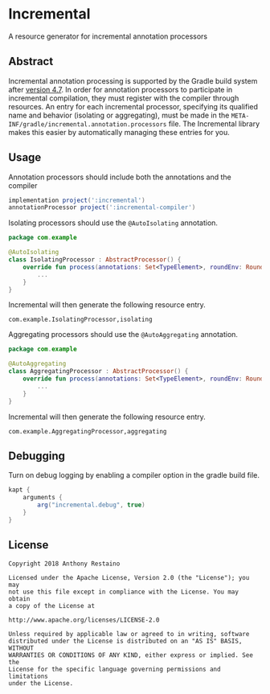 # Incremental
A resource generator for incremental annotation processors

## Abstract

Incremental annotation processing is supported by the Gradle build system after [version 4.7](https://docs.gradle.org/4.7/userguide/java_plugin.html#sec:incremental_annotation_processing). In order for annotation processors to participate in incremental compilation, they must register with the compiler through resources. An entry for each incremental processor, specifying its qualified name and behavior (isolating or aggregating), must be made in the `META-INF/gradle/incremental.annotation.processors` file. The Incremental library makes this easier by automatically managing these entries for you.

## Usage

Annotation processors should include both the annotations and the compiler

```groovy
implementation project(':incremental')
annotationProcessor project(':incremental-compiler')
```

Isolating processors should use the `@AutoIsolating` annotation.

```kotlin
package com.example

@AutoIsolating
class IsolatingProcessor : AbstractProcessor() {
    override fun process(annotations: Set<TypeElement>, roundEnv: RoundEnvironment): Boolean {
        ...
    }
}
```

Incremental will then generate the following resource entry.

```
com.example.IsolatingProcessor,isolating
```

Aggregating processors should use the `@AutoAggregating` annotation.

```kotlin
package com.example

@AutoAggregating
class AggregatingProcessor : AbstractProcessor() {
    override fun process(annotations: Set<TypeElement>, roundEnv: RoundEnvironment): Boolean {
        ...
    }
}
```

Incremental will then generate the following resource entry.

```
com.example.AggregatingProcessor,aggregating
```

## Debugging

Turn on debug logging by enabling a compiler option in the gradle build file.

```gradle
kapt {
    arguments {
        arg("incremental.debug", true)
    }
}
```

## License
```
Copyright 2018 Anthony Restaino

Licensed under the Apache License, Version 2.0 (the "License"); you may 
not use this file except in compliance with the License. You may obtain 
a copy of the License at

http://www.apache.org/licenses/LICENSE-2.0

Unless required by applicable law or agreed to in writing, software 
distributed under the License is distributed on an "AS IS" BASIS, WITHOUT 
WARRANTIES OR CONDITIONS OF ANY KIND, either express or implied. See the 
License for the specific language governing permissions and limitations 
under the License.
```
